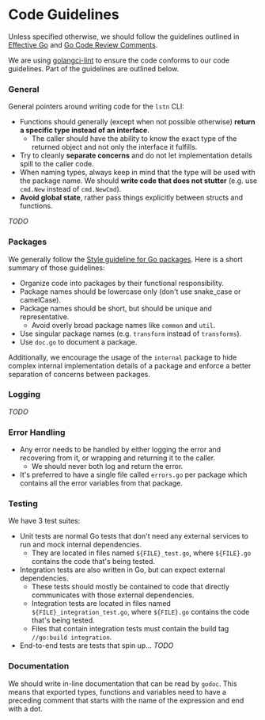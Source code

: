 # Code Guidelines

Unless specified otherwise, we should follow the guidelines outlined in
[Effective Go](https://golang.org/doc/effective_go) and
[Go Code Review Comments](https://github.com/golang/go/wiki/CodeReviewComments).

We are using [golangci-lint](https://golangci-lint.run/) to ensure the code conforms to our code guidelines. Part of
the guidelines are outlined below.

### General

General pointers around writing code for the `lstn` CLI:

- Functions should generally (except when not possible otherwise) **return a specific type instead of an interface**.
  - The caller should have the ability to know the exact type of the returned object and not only the interface it fulfills.
- Try to cleanly **separate concerns** and do not let implementation details spill to the caller code.
- When naming types, always keep in mind that the type will be used with the package name. We should **write code that does not stutter** (e.g. use `cmd.New` instead of `cmd.NewCmd`).
- **Avoid global state**, rather pass things explicitly between structs and functions.

_TODO_

### Packages

We generally follow the [Style guideline for Go packages](https://rakyll.org/style-packages/). Here is a short summary
of those guidelines:

- Organize code into packages by their functional responsibility.
- Package names should be lowercase only (don't use snake_case or camelCase).
- Package names should be short, but should be unique and representative.
  - Avoid overly broad package names like `common` and `util`.
- Use singular package names (e.g. `transform` instead of `transforms`).
- Use `doc.go` to document a package.

Additionally, we encourage the usage of the `internal` package to hide complex internal implementation details of a
package and enforce a better separation of concerns between packages.

### Logging

_TODO_

### Error Handling

- Any error needs to be handled by either logging the error and recovering from it, or wrapping and returning it to the caller.
  - We should never both log and return the error.
- It's preferred to have a single file called `errors.go` per package which contains all the error variables from that package.

### Testing

We have 3 test suites:

- Unit tests are normal Go tests that don't need any external services to run and mock internal dependencies.
  - They are located in files named `${FILE}_test.go`, where `${FILE}.go` contains the code that's being tested.
- Integration tests are also written in Go, but can expect external dependencies.
  - These tests should mostly be contained to code that directly communicates with those external dependencies.
  - Integration tests are located in files named `${FILE}_integration_test.go`, where `${FILE}.go` contains the code that's being tested.
  - Files that contain integration tests must contain the build tag `//go:build integration`.
- End-to-end tests are tests that spin up... _TODO_

### Documentation

We should write in-line documentation that can be read by `godoc`. This means that exported types, functions and
variables need to have a preceding comment that starts with the name of the expression and end with a dot.
